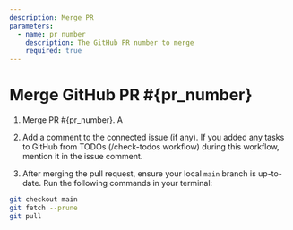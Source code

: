 ```yaml
---
description: Merge PR
parameters:
  - name: pr_number
    description: The GitHub PR number to merge
    required: true
---
```


# Merge GitHub PR #{pr_number}

1. Merge PR #{pr_number}. A

2. Add a comment to the connected issue (if any). If you added any tasks to GitHub from TODOs (/check-todos workflow) during this workflow, mention it in the issue comment.

3. After merging the pull request, ensure your local `main` branch is up-to-date. Run the following commands in your terminal:

```sh
git checkout main
git fetch --prune
git pull
```
